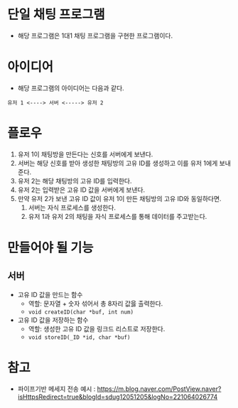 # 단일 채팅 프로그램

* 해당 프로그램은 1대1 채팅 프로그램을 구현한 프로그램이다. 

# 아이디어

* 해당 프로그램의 아이디어는 다음과 같다. 

```
유저 1 <----> 서버 <-----> 유저 2
```

# 플로우 

1. 유저 1이 채팅방을 만든다는 신호를 서버에게 보낸다.  
2. 서버는 해당 신호를 받아 생성한 채팅방의 고유 ID를 생성하고 이를 유저 1에게 보내준다. 
3. 유저 2는 해당 채팅방의 고유 ID를 입력한다. 
4. 유저 2는 입력받은 고유 ID 값을 서버에게 보낸다. 
5. 만약 유저 2가 보낸 고유 ID 값이 유저 1이 만든 채팅방의 고유 ID와 동일하다면.
   1. 서버는 자식 프로세스를 생성한다. 
   2. 유저 1과 유저 2의 채팅을 자식 프로세스를 통해 데이터를 주고받는다. 
 
 # 만들어야 될 기능

 ## 서버

 * 고유 ID 값을 만드는 함수 
   * 역할: 문자열 + 숫자 섞어서 총 8자리 값읋 출력한다. 
   * `void createID(char *buf, int num)`
 * 고유 ID 값을 저장하는 함수
   * 역할: 생성한 고유 ID 값을 링크드 리스트로 저장한다. 
   * `void storeID(_ID *id, char *buf)`
 <!-- * 채팅방 목록을 출력하는 함수  -->


 # 참고

 * 파이프기반 메세지 전송 예시 : https://m.blog.naver.com/PostView.naver?isHttpsRedirect=true&blogId=sdug12051205&logNo=221064026774

